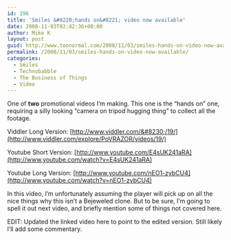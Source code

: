 ```yaml
---
id: 196
title: 'Smiles &#8220;hands on&#8221; video now available'
date: 2008-11-03T02:42:36+00:00
author: Mike K
layout: post
guid: http://www.toonormal.com/2008/11/03/smiles-hands-on-video-now-available/
permalink: /2008/11/03/smiles-hands-on-video-now-available/
categories:
  - Smiles
  - Technobabble
  - The Business of Things
  - Video
---
```

One of **two** promotional videos I&#8217;m making. This one is the &#8220;hands on&#8221; one, requiring a silly looking &#8220;camera on tripod hugging thing&#8221; to collect all the footage.

<center>
</center>

Viddler Long Version: [http://www.viddler.com/&#8230;/19/](http://www.viddler.com/explore/PoVRAZOR/videos/19/)

Youtube Short Version: [http://www.youtube.com/E4sUK241aRA](http://www.youtube.com/watch?v=E4sUK241aRA)
  
Youtube Long Version: [http://www.youtube.com/nEO1-zybCU4](http://www.youtube.com/watch?v=nEO1-zybCU4)

In this video, I&#8217;m unfortunately assuming the player will pick up on all the nice things why this isn&#8217;t a Bejeweled clone. But to be sure, I&#8217;m going to spell it out next video, and briefly mention some of things not covered here.

EDIT: Updated the linked video here to point to the edited version. Still likely I&#8217;ll add some commentary.